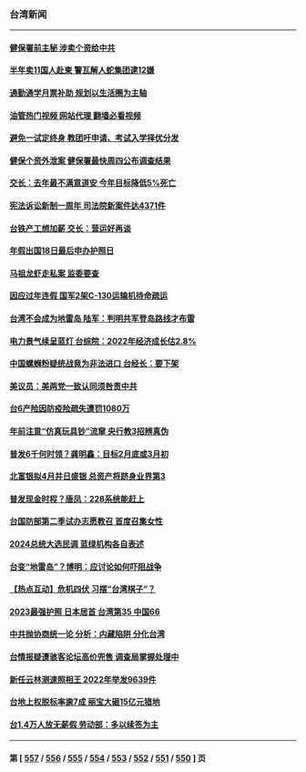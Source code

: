 ### 台湾新闻
---
#### [健保署前主秘 涉卖个资给中共](../../pages/ncid1349361/n13909300.md?01181645) 
#### [半年卖11国人赴柬 警瓦解人蛇集团逮12嫌](../../pages/ncid1349361/n13909305.md?01181645) 
#### [通勤通学月票补助 规划以生活圈为主轴](../../pages/ncid1349361/n13909307.md?01181645) 
#### [油管热门视频 网站代理 翻墙必看视频](http://138.2.39.72:81/youtube.html?epic-marker?01181645)
#### [避免一试定终身 教团吁申请、考试入学择优分发](../../pages/ncid1349361/n13909313.md?01181645) 
#### [健保个资外泄案 健保署最快周四公布调查结果](../../pages/ncid1349361/n13909319.md?01181645) 
#### [交长：去年最不满意道安 今年目标降低5%死亡](../../pages/ncid1349361/n13909321.md?01181645) 
#### [宪法诉讼新制一周年 司法院新案件达4371件](../../pages/ncid1349361/n13909323.md?01181645) 
#### [台铁产工想加薪 交长：营运好再谈](../../pages/ncid1349361/n13909324.md?01181645) 
#### [年假出国18日最后申办护照日](../../pages/ncid1349361/n13909252.md?01181645) 
#### [马祖龙虾走私案 监委要查](../../pages/ncid1349361/n13909257.md?01181645) 
#### [因应过年连假 国军2架C-130运输机待命疏运](../../pages/ncid1349361/n13909255.md?01181645) 
#### [台湾不会成为地雷岛 陆军：判明共军登岛路线才布雷](../../pages/ncid1349361/n13909145.md?01181645) 
#### [电力景气续呈蓝灯 台综院：2022年经济成长估2.8%](../../pages/ncid1349361/n13909216.md?01181645) 
#### [中国螺蛳粉疑统战竟为非法进口 台经长：要下架](../../pages/ncid1349361/n13909218.md?01181645) 
#### [美议员：美两党一致认同须咎责中共](../../pages/ncid1349361/n13909165.md?01181645) 
#### [台6产险因防疫险疏失遭罚1080万](../../pages/ncid1349361/n13909213.md?01181645) 
#### [年前注意“仿真玩具钞”流窜 央行教3招辨真伪](../../pages/ncid1349361/n13909210.md?01181645) 
#### [普发6千何时领？龚明鑫：目标2月底或3月初](../../pages/ncid1349361/n13909214.md?01181645) 
#### [北富银拟4月并日盛银 总资产将跻身业界第3](../../pages/ncid1349361/n13909212.md?01181645) 
#### [普发现金时程？唐凤：228系统能赶上](../../pages/ncid1349361/n13909209.md?01181645) 
#### [台国防部第二季试办志愿教召 首度召集女性](../../pages/ncid1349361/n13909127.md?01181645) 
#### [2024总统大选民调 蓝绿机构各自表述](../../pages/ncid1349361/n13909208.md?01181645) 
#### [台变“地雷岛”？博明：应讨论如何吓阻战争](../../pages/ncid1349361/n13909196.md?01181645) 
#### [【热点互动】危机四伏 习摆“台湾棋子”？](../../pages/ncid1349361/n13908779.md?01181645) 
#### [2023最强护照 日本居首 台湾第35 中国66](../../pages/ncid1349361/n13908774.md?01181645) 
#### [中共抛协商统一论 分析：内藏陷阱 分化台湾](../../pages/ncid1349361/n13899447.md?01181645) 
#### [台情报疑遭骇客论坛高价兜售 调查局掌握处理中](../../pages/ncid1349361/n13908495.md?01181645) 
#### [新任云林测速照相王 2022年举发9639件](../../pages/ncid1349361/n13908548.md?01181645) 
#### [台地上权脱标率逾7成 丽宝大砸15亿元猎地](../../pages/ncid1349361/n13908528.md?01181645) 
#### [台1.4万人放无薪假 劳动部：多以续签为主](../../pages/ncid1349361/n13908530.md?01181645) 

---
#### 第 [ [557](./557.md?01181645) / [556](./556.md?01181645) / [555](./555.md?01181645) / [554](./554.md?01181645) / [553](./553.md?01181645) / [552](./552.md?01181645) / [551](./551.md?01181645) / [550](./550.md?01181645) ] 页
